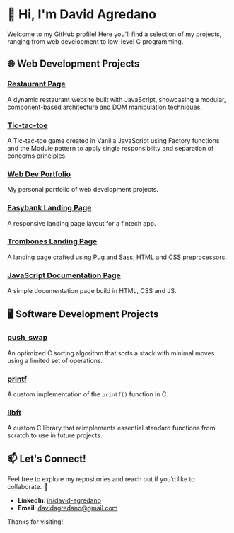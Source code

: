 # 👋 Hi, I'm David Agredano

Welcome to my GitHub profile! Here you'll find a selection of my projects, ranging from web development to low-level C programming.

## 🌐 Web Development Projects

### [Restaurant Page](https://github.com/davidagredano/restaurant-page)  
A dynamic restaurant website built with JavaScript, showcasing a modular, component-based architecture and DOM manipulation techniques.

### [Tic-tac-toe](https://github.com/davidagredano/tic-tac-toe)  
A Tic-tac-toe game created in Vanilla JavaScript using Factory functions and the Module pattern to apply single responsibility and separation of concerns principles.

### [Web Dev Portfolio](https://github.com/davidagredano/portfolio)  
My personal portfolio of web development projects.

### [Easybank Landing Page](https://github.com/davidagredano/easybank-landing-page)  
A responsive landing page layout for a fintech app.

### [Trombones Landing Page](https://github.com/davidagredano/trombones-landing-page)  
A landing page crafted using Pug and Sass, HTML and CSS preprocessors.

### [JavaScript Documentation Page](https://github.com/davidagredano/javascript-documentation-page)  
A simple documentation page build in HTML, CSS and JS.

## 🖥️ Software Development Projects

### [push_swap](https://github.com/davidagredano/push_swap)  
An optimized C sorting algorithm that sorts a stack with minimal moves using a limited set of operations.

### [printf](https://github.com/davidagredano/printf)  
A custom implementation of the `printf()` function in C.

### [libft](https://github.com/davidagredano/libft)  
A custom C library that reimplements essential standard functions from scratch to use in future projects.

## 📫 Let's Connect!

Feel free to explore my repositories and reach out if you’d like to collaborate. 🚀

- **LinkedIn**: [in/david-agredano](https://linkedin.com/in/david-agredano)
- **Email**: davidagredano@gmail.com
 
Thanks for visiting!

